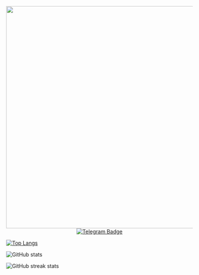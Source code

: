 <div id="header" align="center">
  <img src="https://media3.giphy.com/media/26tn33aiTi1jkl6H6/giphy.gif?cid=ecf05e47tlhmgtm5lnsrghcqgftfr3mat9xa0u09xa10ob5d&ep=v1_gifs_search&rid=giphy.gif&ct=g" width="600"/>
</div>
<div id="badges" align="center">
  <a href="https://t.me/akanelovw">
    <img src="https://img.shields.io/badge/Telegram-blue?style=for-the-badge&logo=telegram&logoColor=white" alt="Telegram Badge"/>
  </a>
</div>

[![Top Langs](https://github-readme-stats.vercel.app/api/top-langs/?username=akanelovw&theme=dark)](https://github.com/anuraghazra/github-readme-stats)

![GitHub stats](https://github-readme-stats.vercel.app/api?username=akanelovw&show_icons=true&count_private=true&theme=dark)  

![GitHub streak stats](https://streak-stats.demolab.com/?user=akanelovw&theme=dark)
